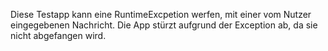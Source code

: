 Diese Testapp kann eine RuntimeExcpetion werfen, mit einer vom Nutzer eingegebenen Nachricht. Die App stürzt aufgrund der Exception ab, da sie nicht abgefangen wird.
